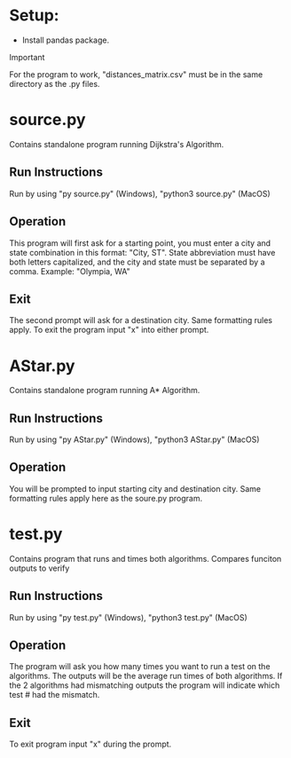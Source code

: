 # Setup:
- Install pandas package.
> [!IMPORTANT]
> For the program to work, "distances_matrix.csv" must be in the same directory as the .py files.

# source.py
Contains standalone program running Dijkstra's Algorithm.

## Run Instructions
Run by using "py source.py" (Windows), "python3 source.py" (MacOS)

## Operation
This program will first ask for a starting point, you must enter a city and state combination in
this format: "City, ST". State abbreviation must have both letters capitalized, and the city and
state must be separated by a comma. Example: "Olympia, WA"

## Exit
The second prompt will ask for a destination city. Same formatting rules apply.
To exit the program input "x" into either prompt.


# AStar.py 
Contains standalone program running A* Algorithm.

## Run Instructions
Run by using "py AStar.py" (Windows), "python3 AStar.py" (MacOS)

## Operation
You will be prompted to input starting city and destination city. Same formatting rules apply
here as the soure.py program.

# test.py 
Contains program that runs and times both algorithms. Compares funciton outputs to verify

## Run Instructions
Run by using "py test.py" (Windows), "python3 test.py" (MacOS)

## Operation
The program will ask you how many times you want to run a test on the algorithms. The outputs
will be the average run times of both algorithms. If the 2 algorithms had mismatching outputs
the program will indicate which test # had the mismatch.

## Exit
To exit program input "x" during the prompt.
